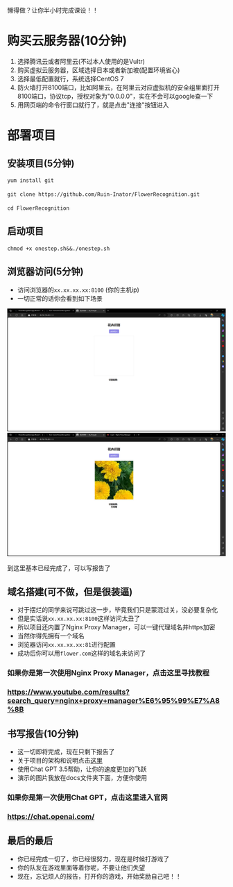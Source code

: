 懒得做？让你半小时完成课设！！

# 购买云服务器(10分钟)

1. 选择腾讯云或者阿里云(不过本人使用的是Vultr)
2. 购买虚拟云服务器，区域选择日本或者新加坡(配置环境省心)
3. 选择最低配置就行，系统选择CentOS 7
4. 防火墙打开8100端口，比如阿里云，在阿里云对应虚拟机的安全组里面打开8100端口，协议tcp，授权对象为"0.0.0.0"，实在不会可以google查一下
5. 用网页端的命令行窗口就行了，就是点击"连接"按钮进入

# 部署项目

## 安装项目(5分钟)
```
yum install git

git clone https://github.com/Ruin-Inator/FlowerRecognition.git

cd FlowerRecognition
```

## 启动项目
```
chmod +x onestep.sh&&./onestep.sh
```

## 浏览器访问(5分钟)

- 访问浏览器的```xx.xx.xx.xx:8100``` (你的主机ip)
- 一切正常的话你会看到如下场景

![](./imgs/msedge_rMOQy8nGcl.png)
![](./imgs/msedge_piWzsIasMa.png)

到这里基本已经完成了，可以写报告了


## 域名搭建(可不做，但是很装逼)

- 对于摆烂的同学来说可跳过这一步，毕竟我们只是蒙混过关，没必要复杂化
- 但是实话说```xx.xx.xx.xx:8100```这样访问太丑了
- 所以项目还内置了Nginx Proxy Manager，可以一键代理域名并https加密
- 当然你得先拥有一个域名
- 浏览器访问```xx.xx.xx.xx:81```进行配置
- 成功后你可以用```flower.com```这样的域名来访问了

### 如果你是第一次使用Nginx Proxy Manager，点击这里寻找教程
### https://www.youtube.com/results?search_query=nginx+proxy+manager%E6%95%99%E7%A8%8B

## 书写报告(10分钟)
- 这一切即将完成，现在只剩下报告了
- 关于项目的架构和说明点击[这里](./docs/project.md)
- 使用Chat GPT 3.5帮助，让你的速度更加的飞跃
- 演示的图片我放在docs文件夹下面，方便你使用

### 如果你是第一次使用Chat GPT，点击这里进入官网
### https://chat.openai.com/

## 最后的最后
- 你已经完成一切了，你已经很努力，现在是时候打游戏了
- 你的队友在游戏里面等着你呢，不要让他们失望
- 现在，忘记烦人的报告，打开你的游戏，开始奖励自己吧！！
